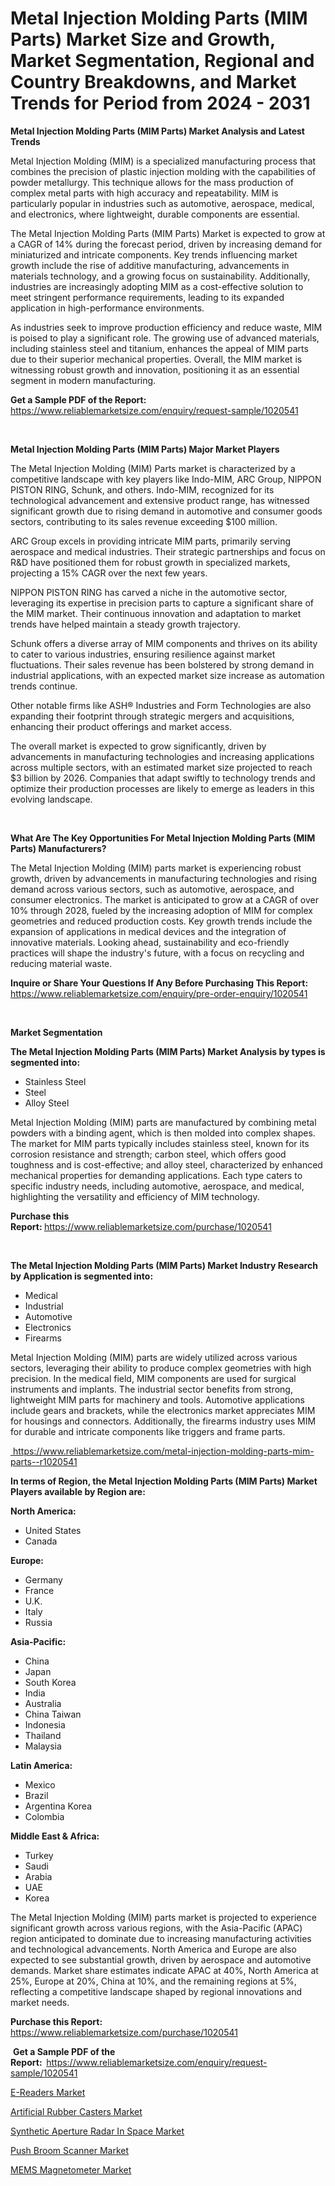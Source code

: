 <p><h1>Metal Injection Molding Parts (MIM Parts) Market Size and Growth, Market Segmentation, Regional and Country Breakdowns, and Market Trends for Period from 2024 -  2031</h1></p><p><strong>Metal Injection Molding Parts (MIM Parts) Market Analysis and Latest Trends</strong></p>
<p><p>Metal Injection Molding (MIM) is a specialized manufacturing process that combines the precision of plastic injection molding with the capabilities of powder metallurgy. This technique allows for the mass production of complex metal parts with high accuracy and repeatability. MIM is particularly popular in industries such as automotive, aerospace, medical, and electronics, where lightweight, durable components are essential.</p><p>The Metal Injection Molding Parts (MIM Parts) Market is expected to grow at a CAGR of 14% during the forecast period, driven by increasing demand for miniaturized and intricate components. Key trends influencing market growth include the rise of additive manufacturing, advancements in materials technology, and a growing focus on sustainability. Additionally, industries are increasingly adopting MIM as a cost-effective solution to meet stringent performance requirements, leading to its expanded application in high-performance environments.</p><p>As industries seek to improve production efficiency and reduce waste, MIM is poised to play a significant role. The growing use of advanced materials, including stainless steel and titanium, enhances the appeal of MIM parts due to their superior mechanical properties. Overall, the MIM market is witnessing robust growth and innovation, positioning it as an essential segment in modern manufacturing.</p></p>
<p><strong>Get a Sample PDF of the Report:&nbsp;</strong> <a href="https://www.reliablemarketsize.com/enquiry/request-sample/1020541?utm_campaign=1186&utm_medium=2&utm_source=Github&utm_content=ia&utm_term=18102024&utm_id=metal-injection-molding-parts-mim-parts">https://www.reliablemarketsize.com/enquiry/request-sample/1020541</a></p>
<p>&nbsp;</p>
<p><strong>Metal Injection Molding Parts (MIM Parts) Major Market Players</strong></p>
<p><p>The Metal Injection Molding (MIM) Parts market is characterized by a competitive landscape with key players like Indo-MIM, ARC Group, NIPPON PISTON RING, Schunk, and others. Indo-MIM, recognized for its technological advancement and extensive product range, has witnessed significant growth due to rising demand in automotive and consumer goods sectors, contributing to its sales revenue exceeding $100 million. </p><p>ARC Group excels in providing intricate MIM parts, primarily serving aerospace and medical industries. Their strategic partnerships and focus on R&D have positioned them for robust growth in specialized markets, projecting a 15% CAGR over the next few years.</p><p>NIPPON PISTON RING has carved a niche in the automotive sector, leveraging its expertise in precision parts to capture a significant share of the MIM market. Their continuous innovation and adaptation to market trends have helped maintain a steady growth trajectory.</p><p>Schunk offers a diverse array of MIM components and thrives on its ability to cater to various industries, ensuring resilience against market fluctuations. Their sales revenue has been bolstered by strong demand in industrial applications, with an expected market size increase as automation trends continue.</p><p>Other notable firms like ASH® Industries and Form Technologies are also expanding their footprint through strategic mergers and acquisitions, enhancing their product offerings and market access.</p><p>The overall market is expected to grow significantly, driven by advancements in manufacturing technologies and increasing applications across multiple sectors, with an estimated market size projected to reach $3 billion by 2026. Companies that adapt swiftly to technology trends and optimize their production processes are likely to emerge as leaders in this evolving landscape.</p></p>
<p>&nbsp;</p>
<p><strong>What Are The Key Opportunities For Metal Injection Molding Parts (MIM Parts) Manufacturers?</strong></p>
<p><p>The Metal Injection Molding (MIM) parts market is experiencing robust growth, driven by advancements in manufacturing technologies and rising demand across various sectors, such as automotive, aerospace, and consumer electronics. The market is anticipated to grow at a CAGR of over 10% through 2028, fueled by the increasing adoption of MIM for complex geometries and reduced production costs. Key growth trends include the expansion of applications in medical devices and the integration of innovative materials. Looking ahead, sustainability and eco-friendly practices will shape the industry's future, with a focus on recycling and reducing material waste.</p></p>
<p><strong>Inquire or Share Your Questions If Any Before Purchasing This Report:</strong> <a href="https://www.reliablemarketsize.com/enquiry/pre-order-enquiry/1020541?utm_campaign=1186&utm_medium=2&utm_source=Github&utm_content=ia&utm_term=18102024&utm_id=metal-injection-molding-parts-mim-parts">https://www.reliablemarketsize.com/enquiry/pre-order-enquiry/1020541</a></p>
<p>&nbsp;</p>
<p><strong>Market Segmentation</strong></p>
<p><strong>The Metal Injection Molding Parts (MIM Parts) Market Analysis by types is segmented into:</strong></p>
<p><ul><li>Stainless Steel</li><li>Steel</li><li>Alloy Steel</li></ul></p>
<p><p>Metal Injection Molding (MIM) parts are manufactured by combining metal powders with a binding agent, which is then molded into complex shapes. The market for MIM parts typically includes stainless steel, known for its corrosion resistance and strength; carbon steel, which offers good toughness and is cost-effective; and alloy steel, characterized by enhanced mechanical properties for demanding applications. Each type caters to specific industry needs, including automotive, aerospace, and medical, highlighting the versatility and efficiency of MIM technology.</p></p>
<p><strong>Purchase this Report:&nbsp;</strong><a href="https://www.reliablemarketsize.com/purchase/1020541?utm_campaign=1186&utm_medium=2&utm_source=Github&utm_content=ia&utm_term=18102024&utm_id=metal-injection-molding-parts-mim-parts">https://www.reliablemarketsize.com/purchase/1020541</a></p>
<p>&nbsp;</p>
<p><strong>The Metal Injection Molding Parts (MIM Parts) Market Industry Research by Application is segmented into:</strong></p>
<p><ul><li>Medical</li><li>Industrial</li><li>Automotive</li><li>Electronics</li><li>Firearms</li></ul></p>
<p><p>Metal Injection Molding (MIM) parts are widely utilized across various sectors, leveraging their ability to produce complex geometries with high precision. In the medical field, MIM components are used for surgical instruments and implants. The industrial sector benefits from strong, lightweight MIM parts for machinery and tools. Automotive applications include gears and brackets, while the electronics market appreciates MIM for housings and connectors. Additionally, the firearms industry uses MIM for durable and intricate components like triggers and frame parts.</p></p>
<p><a href="https://www.reliablemarketsize.com/metal-injection-molding-parts-mim-parts--r1020541?utm_campaign=1186&utm_medium=2&utm_source=Github&utm_content=ia&utm_term=18102024&utm_id=metal-injection-molding-parts-mim-parts">&nbsp;https://www.reliablemarketsize.com/metal-injection-molding-parts-mim-parts--r1020541</a></p>
<p><strong>In terms of Region, the Metal Injection Molding Parts (MIM Parts) Market Players available by Region are:</strong></p>
<p>
    <p> <strong> North America: </strong>
        <ul>
            <li>United States</li>
            <li>Canada</li>
        </ul>
        </p> 
    <p> <strong> Europe: </strong>
        <ul>
            <li>Germany</li>
            <li>France</li>
            <li>U.K.</li>
            <li>Italy</li>
            <li>Russia</li>
        </ul>
        </p> 
    <p> <strong> Asia-Pacific: </strong>
        <ul>
            <li>China</li>
            <li>Japan</li>
            <li>South Korea</li>
            <li>India</li>
            <li>Australia</li>
            <li>China Taiwan</li>
            <li>Indonesia</li>
            <li>Thailand</li>
            <li>Malaysia</li>
        </ul>
        </p> 
    <p> <strong> Latin America: </strong>
        <ul>
            <li>Mexico</li>
            <li>Brazil</li>
            <li>Argentina Korea</li>
            <li>Colombia</li>
        </ul>
        </p> 
    <p> <strong> Middle East & Africa: </strong>
        <ul>
            <li>Turkey</li>
            <li>Saudi</li>
            <li>Arabia</li>
            <li>UAE</li>
            <li>Korea</li>
        </ul>
    </p>
    </p>
<p><p>The Metal Injection Molding (MIM) parts market is projected to experience significant growth across various regions, with the Asia-Pacific (APAC) region anticipated to dominate due to increasing manufacturing activities and technological advancements. North America and Europe are also expected to see substantial growth, driven by aerospace and automotive demands. Market share estimates indicate APAC at 40%, North America at 25%, Europe at 20%, China at 10%, and the remaining regions at 5%, reflecting a competitive landscape shaped by regional innovations and market needs.</p></p>
<p><strong>Purchase this Report: </strong><a href="https://www.reliablemarketsize.com/purchase/1020541?utm_campaign=1186&utm_medium=2&utm_source=Github&utm_content=ia&utm_term=18102024&utm_id=metal-injection-molding-parts-mim-parts">https://www.reliablemarketsize.com/purchase/1020541</a></p>
<p>&nbsp;<strong>Get a Sample PDF of the Report:&nbsp;&nbsp;</strong><a href="https://www.reliablemarketsize.com/enquiry/request-sample/1020541?utm_campaign=1186&utm_medium=2&utm_source=Github&utm_content=ia&utm_term=18102024&utm_id=metal-injection-molding-parts-mim-parts">https://www.reliablemarketsize.com/enquiry/request-sample/1020541</a></p>
<p><strong></strong></p>
<p><p><a href="https://github.com/siennagx1ahafter/Market-Research-Report-List-1/blob/main/e-readers-market.md?utm_campaign=1186&utm_medium=2&utm_source=Github&utm_content=ia&utm_term=18102024&utm_id=metal-injection-molding-parts-mim-parts">E-Readers Market</a></p><p><a href="https://www.linkedin.com/pulse/future-artificial-rubber-casters-market-global-forecast-trends-ephmf?utm_campaign=1186&utm_medium=2&utm_source=Github&utm_content=ia&utm_term=18102024&utm_id=metal-injection-molding-parts-mim-parts">Artificial Rubber Casters Market</a></p><p><a href="https://github.com/b9uxfeyen/Market-Research-Report-List-1/blob/main/synthetic-aperture-radar-in-space-market.md?utm_campaign=1186&utm_medium=2&utm_source=Github&utm_content=ia&utm_term=18102024&utm_id=metal-injection-molding-parts-mim-parts">Synthetic Aperture Radar In Space Market</a></p><p><a href="https://www.linkedin.com/pulse/push-broom-scanner-market-strategic-insights-product-evolution-seybf?utm_campaign=1186&utm_medium=2&utm_source=Github&utm_content=ia&utm_term=18102024&utm_id=metal-injection-molding-parts-mim-parts">Push Broom Scanner Market</a></p><p><a href="https://www.linkedin.com/pulse/analyzing-mems-magnetometer-market-dynamics-growth-drivers-pw0kf?utm_campaign=1186&utm_medium=2&utm_source=Github&utm_content=ia&utm_term=18102024&utm_id=metal-injection-molding-parts-mim-parts">MEMS Magnetometer Market</a></p></p>